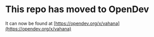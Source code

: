 # This repo has moved to OpenDev

It can now be found at [https://opendev.org/x/vahana](https://opendev.org/x/vahana)

